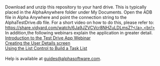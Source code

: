 Download and unzip this repository to your hard drive. This is typically placed in the AlphaAnywhere folder under My Documents. Open the ADB file in Alpha Anywhere and point the connection string to the AlphaTestDrive.db file. For a short video on how to do this, please refer to: <a href="https://share.vidyard.com/watch/6Ja9JZVCVcr8NHZuLDLmsZ?">https://share.vidyard.com/watch/6Ja9JZVCVcr8NHZuLDLmsZ?</a>.<br/><br/>
In addition,the following webinars explain the application in greater detail.<br/>
<a href="https://www.youtube.com/watch?v=aGk4My-9Y6Y">Introduction to the Test Drive App Webinar</a><br/>
<a href="https://www.youtube.com/watch?v=LlUHFsFS-lI">Creating the User Details screen</a><br/>
<a href="https://www.youtube.com/watch?v=n4svDdZluyY">Using the List Control to Build a Task List</a>
<br/><br/> 
Help is available at guides@alphasoftware.com.
